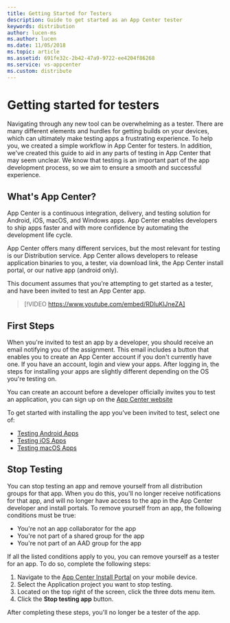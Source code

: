 ```yaml
---
title: Getting Started for Testers
description: Guide to get started as an App Center tester
keywords: distribution
author: lucen-ms
ms.author: lucen 
ms.date: 11/05/2018
ms.topic: article
ms.assetid: 691fe32c-2b42-47a9-9722-ee4204f86268
ms.service: vs-appcenter
ms.custom: distribute
---
```


# Getting started for testers

Navigating through any new tool can be overwhelming as a tester. There are many different elements and hurdles for getting builds on your devices, which can ultimately make testing apps a frustrating experience. To help you, we  created a simple workflow in App Center for testers. In addition, we've created this guide to aid in any parts of testing in App Center that may seem unclear. We know that testing is an important part of the app development process, so we aim to ensure a smooth and successful experience.

## What's App Center?

App Center is a continuous integration, delivery, and testing solution for Android, iOS, macOS, and Windows apps. App Center enables developers to ship apps faster and with more confidence by automating the development life cycle.

App Center offers many different services, but the most relevant for testing is our Distribution service. App Center allows developers to release application binaries to you, a tester, via download link, the App Center install portal, or our native app (android only).  

This document assumes that you're attempting to get started as a tester, and have been invited to test an App Center app.

> [!VIDEO https://www.youtube.com/embed/RDluKlJneZA]

## First Steps

When you're invited to test an app by a developer, you should receive an email notifying you of the assignment. This email includes a button that enables you to create an App Center account if you don't currently have one. If you have an account, login and view your apps. After logging in, the steps for installing your apps are slightly different depending on the OS you're testing on.

You can create an account before a developer officially invites you to test an application, you can sign up on the [App Center website](https://appcenter.ms/signup)

To get started with installing the app you've been invited to test, select one of:

- [Testing Android Apps](./testing-android.md)
- [Testing iOS Apps](./testing-ios.md)
- [Testing macOS Apps](./testing-macos.md)

## Stop Testing

You can stop testing an app and remove yourself from all distribution groups for that app. When you do this, you'll no longer receive notifications for that app, and will no longer have access to the app in the App Center developer and install portals. To remove yourself from an app, the following conditions must be true:

- You're not an app collaborator for the app
- You're not part of a shared group for the app
- You're not part of an AAD group for the app

If all the listed conditions apply to you, you can remove yourself as a tester for an app. To do so, complete the following steps:

1. Navigate to the [App Center Install Portal](https://install.appcenter.ms/) on your mobile device.
2. Select the Application project you want to stop testing.
3. Located on the top right of the screen, click the three dots menu item.
4. Click the **Stop testing app** button.

After completing these steps, you'll no longer be a tester of the app.